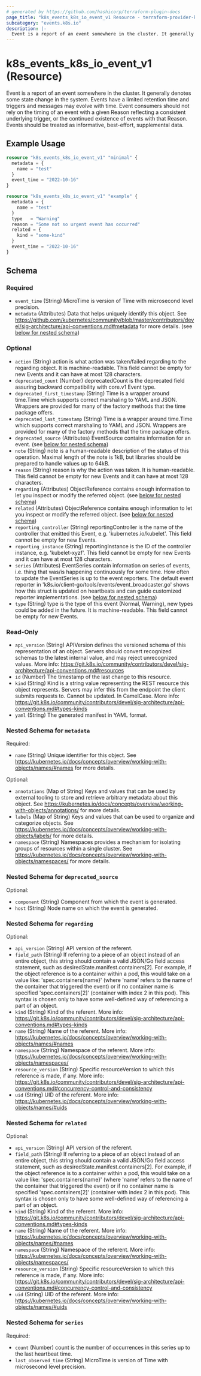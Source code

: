 ```yaml
---
# generated by https://github.com/hashicorp/terraform-plugin-docs
page_title: "k8s_events_k8s_io_event_v1 Resource - terraform-provider-k8s"
subcategory: "events.k8s.io"
description: |-
  Event is a report of an event somewhere in the cluster. It generally denotes some state change in the system. Events have a limited retention time and triggers and messages may evolve with time.  Event consumers should not rely on the timing of an event with a given Reason reflecting a consistent underlying trigger, or the continued existence of events with that Reason.  Events should be treated as informative, best-effort, supplemental data.
---
```


# k8s_events_k8s_io_event_v1 (Resource)

Event is a report of an event somewhere in the cluster. It generally denotes some state change in the system. Events have a limited retention time and triggers and messages may evolve with time.  Event consumers should not rely on the timing of an event with a given Reason reflecting a consistent underlying trigger, or the continued existence of events with that Reason.  Events should be treated as informative, best-effort, supplemental data.

## Example Usage

```terraform
resource "k8s_events_k8s_io_event_v1" "minimal" {
  metadata = {
    name = "test"
  }
  event_time = "2022-10-16"
}

resource "k8s_events_k8s_io_event_v1" "example" {
  metadata = {
    name = "test"
  }
  type   = "Warning"
  reason = "Some not so urgent event has occurred"
  related = {
    kind = "some-kind"
  }
  event_time = "2022-10-16"
}
```

<!-- schema generated by tfplugindocs -->
## Schema

### Required

- `event_time` (String) MicroTime is version of Time with microsecond level precision.
- `metadata` (Attributes) Data that helps uniquely identify this object. See https://github.com/kubernetes/community/blob/master/contributors/devel/sig-architecture/api-conventions.md#metadata for more details. (see [below for nested schema](#nestedatt--metadata))

### Optional

- `action` (String) action is what action was taken/failed regarding to the regarding object. It is machine-readable. This field cannot be empty for new Events and it can have at most 128 characters.
- `deprecated_count` (Number) deprecatedCount is the deprecated field assuring backward compatibility with core.v1 Event type.
- `deprecated_first_timestamp` (String) Time is a wrapper around time.Time which supports correct marshaling to YAML and JSON.  Wrappers are provided for many of the factory methods that the time package offers.
- `deprecated_last_timestamp` (String) Time is a wrapper around time.Time which supports correct marshaling to YAML and JSON.  Wrappers are provided for many of the factory methods that the time package offers.
- `deprecated_source` (Attributes) EventSource contains information for an event. (see [below for nested schema](#nestedatt--deprecated_source))
- `note` (String) note is a human-readable description of the status of this operation. Maximal length of the note is 1kB, but libraries should be prepared to handle values up to 64kB.
- `reason` (String) reason is why the action was taken. It is human-readable. This field cannot be empty for new Events and it can have at most 128 characters.
- `regarding` (Attributes) ObjectReference contains enough information to let you inspect or modify the referred object. (see [below for nested schema](#nestedatt--regarding))
- `related` (Attributes) ObjectReference contains enough information to let you inspect or modify the referred object. (see [below for nested schema](#nestedatt--related))
- `reporting_controller` (String) reportingController is the name of the controller that emitted this Event, e.g. 'kubernetes.io/kubelet'. This field cannot be empty for new Events.
- `reporting_instance` (String) reportingInstance is the ID of the controller instance, e.g. 'kubelet-xyzf'. This field cannot be empty for new Events and it can have at most 128 characters.
- `series` (Attributes) EventSeries contain information on series of events, i.e. thing that was/is happening continuously for some time. How often to update the EventSeries is up to the event reporters. The default event reporter in 'k8s.io/client-go/tools/events/event_broadcaster.go' shows how this struct is updated on heartbeats and can guide customized reporter implementations. (see [below for nested schema](#nestedatt--series))
- `type` (String) type is the type of this event (Normal, Warning), new types could be added in the future. It is machine-readable. This field cannot be empty for new Events.

### Read-Only

- `api_version` (String) APIVersion defines the versioned schema of this representation of an object. Servers should convert recognized schemas to the latest internal value, and may reject unrecognized values. More info: https://git.k8s.io/community/contributors/devel/sig-architecture/api-conventions.md#resources
- `id` (Number) The timestamp of the last change to this resource.
- `kind` (String) Kind is a string value representing the REST resource this object represents. Servers may infer this from the endpoint the client submits requests to. Cannot be updated. In CamelCase. More info: https://git.k8s.io/community/contributors/devel/sig-architecture/api-conventions.md#types-kinds
- `yaml` (String) The generated manifest in YAML format.

<a id="nestedatt--metadata"></a>
### Nested Schema for `metadata`

Required:

- `name` (String) Unique identifier for this object. See https://kubernetes.io/docs/concepts/overview/working-with-objects/names/#names for more details.

Optional:

- `annotations` (Map of String) Keys and values that can be used by external tooling to store and retrieve arbitrary metadata about this object. See https://kubernetes.io/docs/concepts/overview/working-with-objects/annotations/ for more details.
- `labels` (Map of String) Keys and values that can be used to organize and categorize objects. See https://kubernetes.io/docs/concepts/overview/working-with-objects/labels/ for more details.
- `namespace` (String) Namespaces provides a mechanism for isolating groups of resources within a single cluster. See https://kubernetes.io/docs/concepts/overview/working-with-objects/namespaces/ for more details.


<a id="nestedatt--deprecated_source"></a>
### Nested Schema for `deprecated_source`

Optional:

- `component` (String) Component from which the event is generated.
- `host` (String) Node name on which the event is generated.


<a id="nestedatt--regarding"></a>
### Nested Schema for `regarding`

Optional:

- `api_version` (String) API version of the referent.
- `field_path` (String) If referring to a piece of an object instead of an entire object, this string should contain a valid JSON/Go field access statement, such as desiredState.manifest.containers[2]. For example, if the object reference is to a container within a pod, this would take on a value like: 'spec.containers{name}' (where 'name' refers to the name of the container that triggered the event) or if no container name is specified 'spec.containers[2]' (container with index 2 in this pod). This syntax is chosen only to have some well-defined way of referencing a part of an object.
- `kind` (String) Kind of the referent. More info: https://git.k8s.io/community/contributors/devel/sig-architecture/api-conventions.md#types-kinds
- `name` (String) Name of the referent. More info: https://kubernetes.io/docs/concepts/overview/working-with-objects/names/#names
- `namespace` (String) Namespace of the referent. More info: https://kubernetes.io/docs/concepts/overview/working-with-objects/namespaces/
- `resource_version` (String) Specific resourceVersion to which this reference is made, if any. More info: https://git.k8s.io/community/contributors/devel/sig-architecture/api-conventions.md#concurrency-control-and-consistency
- `uid` (String) UID of the referent. More info: https://kubernetes.io/docs/concepts/overview/working-with-objects/names/#uids


<a id="nestedatt--related"></a>
### Nested Schema for `related`

Optional:

- `api_version` (String) API version of the referent.
- `field_path` (String) If referring to a piece of an object instead of an entire object, this string should contain a valid JSON/Go field access statement, such as desiredState.manifest.containers[2]. For example, if the object reference is to a container within a pod, this would take on a value like: 'spec.containers{name}' (where 'name' refers to the name of the container that triggered the event) or if no container name is specified 'spec.containers[2]' (container with index 2 in this pod). This syntax is chosen only to have some well-defined way of referencing a part of an object.
- `kind` (String) Kind of the referent. More info: https://git.k8s.io/community/contributors/devel/sig-architecture/api-conventions.md#types-kinds
- `name` (String) Name of the referent. More info: https://kubernetes.io/docs/concepts/overview/working-with-objects/names/#names
- `namespace` (String) Namespace of the referent. More info: https://kubernetes.io/docs/concepts/overview/working-with-objects/namespaces/
- `resource_version` (String) Specific resourceVersion to which this reference is made, if any. More info: https://git.k8s.io/community/contributors/devel/sig-architecture/api-conventions.md#concurrency-control-and-consistency
- `uid` (String) UID of the referent. More info: https://kubernetes.io/docs/concepts/overview/working-with-objects/names/#uids


<a id="nestedatt--series"></a>
### Nested Schema for `series`

Required:

- `count` (Number) count is the number of occurrences in this series up to the last heartbeat time.
- `last_observed_time` (String) MicroTime is version of Time with microsecond level precision.



